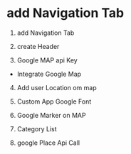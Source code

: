 # add Navigation Tab

1. add Navigation Tab

2. create Header

3. Google MAP api Key

- Integrate Google Map

4. Add user Location om map

5. Custom App Google Font

6. Google Marker on MAP

7. Category List

8. google Place Api Call

